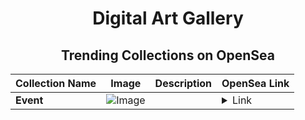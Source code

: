 <div align="center">

# Digital Art Gallery

## Trending Collections on OpenSea

| Collection Name                       | Image                                                                                     | Description                       | OpenSea Link                                                                                          |
|---------------------------------------|-------------------------------------------------------------------------------------------|-----------------------------------|--------------------------------------------------------------------------------------------------------|
| **Event** | ![Image](https://i.seadn.io/s/raw/files/fe15df8825b0cf5367e0da82c11ad713.jpg?w=500&auto=format?w=200&auto=format) |  | <details><summary>Link</summary>[Event](https://opensea.io/collection/event-37430)</details> |

</div>
